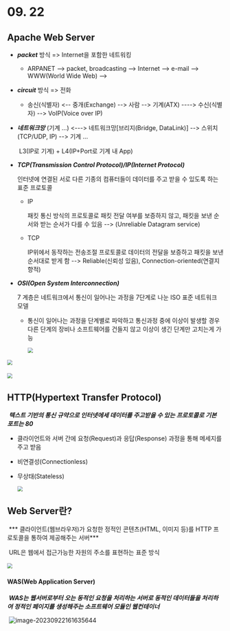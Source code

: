 # 09. 22

## Apache Web Server

- ***packet*** 방식 => Internet을 포함한 네트워킹

  - ARPANET --> packet, broadcasting --> Internet --> e-mail --> WWW(World Wide Web) -->

    

- ***circuit*** 방식 => 전화

  - 송신(식별자) <-- 중개(Exchange) --> 사람 --> 기계(ATX)  ----> 수신(식별자) --> VoIP(Voice over IP)

- ***네트워크망*** (기계 ...) <---> 네트워크망[브리지(Bridge, DataLink)] --> 스위치(TCP/UDP, IP) --> 기계 ...

  ​                                                                                                                     L3(IP로 기계) + L4(IP+Port로 기계 내 App)

- ***TCP(Transmission Control Protocol)/IP(Internet Protocol)***

  인터넷에 연결된 서로 다른 기종의 컴퓨터들이 데이터를 주고 받을 수 있도록 하는 표준 프로토콜

  - IP

    패킷 통신 방식의 프로토콜로 패킷 전달 여부를 보증하지 않고, 패킷을 보낸 순서와 받는 순서가 다를 수 있음 --> (Unreliable Datagram service)

  - TCP

    IP위에서 동작하는 전송조절 프로토콜로 데이터의 전달을 보증하고 패킷을 보낸 순서대로 받게 함 --> Reliable(신뢰성 있음), Connection-oriented(연결지향적)

- ***OSI(Open System Interconnection)***

  7 계층은 네트워크에서 통신이 일어나는 과정을 7단계로 나눈 ISO 표준 네트워크 모델

  - 통신이 일어나는 과정을 단계별로 파악하고 통신과정 중에 이상이 발생할 경우 다른 단계의 장비나 소프트웨어를 건들지 않고 이상이 생긴 단계만 고치는게 가능

    <img src="C:\Users\aaa\Desktop\캡처사진\01(09-22).png" style="zoom:75%;" />

​		<img src="C:\Users\aaa\Desktop\캡처사진\02(09-22).png" style="zoom:75%;" />	



​		<img src="C:\Users\aaa\Desktop\캡처사진\03(09-22).png" style="zoom:75%;" />	

## HTTP(Hypertext Transfer Protocol)

​	***텍스트 기반의 통신 규약으로 인터넷에세 데이터를 주고받을 수 있는 프로토콜로 기본 포트는 80***

- 클라이언트와 서버 간에 요청(Request)과 응답(Response) 과정을 통해 메세지를 주고 받음

- 비연결성(Connectionless)

- 무상태(Stateless)

  <img src="C:\Users\aaa\Desktop\캡처사진\04(09-22).png" style="zoom:75%;" />



## Web Server란?

​	*** 클라이언트(웹브라우저)가 요청한 정적인 콘텐츠(HTML, 이미지 등)를 HTTP 프로토콜을 통하여 제공해주는 서버***

​	URL은 웹에서 접근가능한 자원의 주소를 표현하는 표준 방식

​	<img src="C:\Users\aaa\Desktop\캡처사진\05(09-22).png" style="zoom:75%;" />

#### WAS(Web Application Server)

​	***WAS는 웹서버로부터 오는 동적인 요청을 처리하는 서버로 동적인 데이터들을 처리하여 정적인 페이지를 생성해주는 소프트웨어 모듈인 웹컨테이너***

​	![image-20230922161635644](C:\Users\aaa\AppData\Roaming\Typora\typora-user-images\image-20230922161635644.png)	